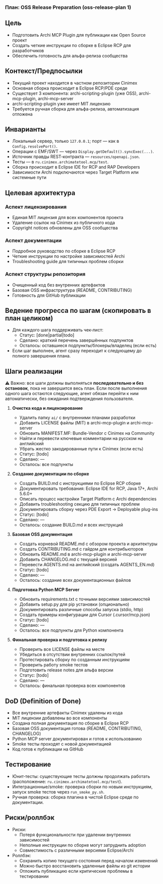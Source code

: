 ### План: OSS Release Preparation (oss-release-plan 1)

## Цель
- Подготовить Archi MCP Plugin для публикации как Open Source проект
- Создать четкие инструкции по сборке в Eclipse RCP для разработчиков
- Обеспечить готовность для альфа-релиза сообщества

## Контекст/Предпосылки
- Текущий проект находится в частном репозитории Cinimex
- Основная сборка происходит в Eclipse RCP/PDE среде
- Существует 3 компонента: archi-scripting-plugin (уже OSS), archi-mcp-plugin, archi-mcp-server
- archi-scripting-plugin уже имеет MIT лицензию
- Требуется ручная сборка для альфа-релиза, автоматизация отложена

## Инварианты
- Локальный сервер, только `127.0.0.1`; порт — как в `Config.resolvePort()`.
- Операции с EMF/SWT — через `Display.getDefault().syncExec(...)`.
- Источник правды REST‑контракта — `resources/openapi.json`.
- Тесты — в `ru.cinimex.archimatetool.mcp/test`.
- Сборка происходит в Eclipse IDE for RCP and RAP Developers
- Зависимости Archi подключаются через Target Platform или системные пути

## Целевая архитектура 

### Аспект лицензирования
- Единая MIT лицензия для всех компонентов проекта
- Удаление ссылок на Cinimex из публичного кода
- Copyright notices обновлены для OSS сообщества

### Аспект документации
- Подробное руководство по сборке в Eclipse RCP
- Четкие инструкции по настройке зависимостей Archi
- Troubleshooting guide для типичных проблем сборки

### Аспект структуры репозитория
- Очищенный код без внутренних артефактов
- Базовая OSS инфраструктура (README, CONTRIBUTING)
- Готовность для GitHub публикации

## Ведение прогресса по шагам (скопировать в план целиком)
- Для каждого шага поддерживать чек‑лист:
  - Статус: [done|partial|todo]
  - Сделано: краткий перечень завершённых подпунктов
  - Осталось: оставшиеся подпункты/блокеры/владелец (если есть)
- Если шаг выполнен, агент сразу переходит к следующему до полного завершения плана.

## Шаги реализации
⚠️ Важно: все шаги должны выполняться **последовательно и без остановок**, пока не завершится весь план. Если после выполнения одного шага остаются следующие, агент обязан перейти к ним автоматически, без ожидания подтверждения пользователя.

1) **Очистка кода и лицензирование**
   - Удалить папку `ai/` с внутренними планами разработки
   - Добавить LICENSE файлы (MIT) в archi-mcp-plugin и archi-mcp-server
   - Обновить MANIFEST.MF: Bundle-Vendor с Cinimex на Community
   - Найти и перевести ключевые комментарии на русском на английский
   - Убрать жестко закодированные пути к Cinimex (если есть)
   - Статус: [todo]
   - Сделано: —
   - Осталось: все подпункты

2) **Создание документации по сборке**
   - Создать BUILD.md с инструкциями по Eclipse RCP сборке
   - Документировать требования: Eclipse IDE for RCP, Java 17+, Archi 5.6.0+
   - Описать процесс настройки Target Platform с Archi dependencies
   - Добавить troubleshooting секцию для типичных проблем
   - Документировать сборку через PDE Export → Deployable plug-ins
   - Статус: [todo]
   - Сделано: —
   - Осталось: создание BUILD.md и всех инструкций

3) **Базовая OSS документация**
   - Создать корневой README.md с обзором проекта и архитектуры
   - Создать CONTRIBUTING.md с гайдом для контрибьюторов
   - Обновить README.md в archi-mcp-plugin и archi-mcp-server
   - Добавить CHANGELOG.md с текущей версией
   - Перевести AGENTS.md на английский (создать AGENTS_EN.md)
   - Статус: [todo]
   - Сделано: —
   - Осталось: создание всех документационных файлов

4) **Подготовка Python MCP Server**
   - Обновить requirements.txt с точными версиями зависимостей
   - Добавить setup.py для pip установки (опционально)
   - Документировать различные способы запуска (stdio, http)
   - Создать примеры конфигурации для Cursor (.cursor/mcp.json)
   - Статус: [todo]
   - Сделано: —
   - Осталось: все подпункты для Python компонента

5) **Финальная проверка и подготовка к релизу**
   - Проверить все LICENSE файлы на месте
   - Убедиться в отсутствии внутренних ссылок/путей
   - Протестировать сборку по созданным инструкциям
   - Проверить работу smoke тестов
   - Подготовить release notes для альфа версии
   - Статус: [todo]
   - Сделано: —
   - Осталось: финальная проверка всех компонентов

## DoD (Definition of Done)
- Все внутренние артефакты Cinimex удалены из кода
- MIT лицензии добавлены во все компоненты
- Создана полная документация по сборке в Eclipse RCP
- Базовая OSS документация готова (README, CONTRIBUTING, CHANGELOG)
- Python MCP server документирован и готов к использованию
- Smoke тесты проходят с новой документацией
- Код готов к публикации на GitHub

## Тестирование
- Юнит‑тесты: существующие тесты должны продолжать работать (расположение: `ru.cinimex.archimatetool.mcp/test`).
- Интеграционные/smoke: проверка сборки по новым инструкциям, запуск smoke тестов через `run_smoke_py.sh`.
- Ручная проверка: сборка плагина в чистой Eclipse среде по документации.

## Риски/роллбэк
- Риски: 
  - Потеря функциональности при удалении внутренних зависимостей
  - Неполные инструкции по сборке могут затруднить adoption
  - Совместимость с различными версиями Eclipse/Archi
- Роллбэк: 
  - Сохранить копию текущего состояния перед началом изменений
  - Можно быстро восстановить удаленные файлы из git истории
  - Отложить публикацию если критические проблемы в тестировании


